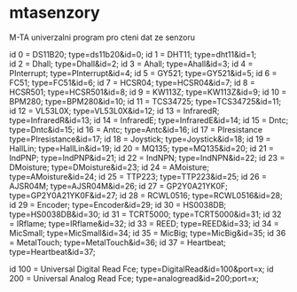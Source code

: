 # mtasenzory
M-TA univerzalni program pro cteni dat ze senzoru

id 0 = DS11B20;       type=ds11b20&id=0;
id 1 = DHT11;         type=dht11&id=1;     
id 2 = Dhall;         type=Dhall&id=2;
id 3 = Ahall;         type=Ahall&id=3;
id 4 = PInterrupt;    type=PInterrupt&id=4;
id 5 = GY521;         type=GY521&id=5;
id 6 = FC51;          type=FC51&id=6;
id 7 = HCSR04;        type=HCSR04&id=7;
id 8 = HCSR501;       type=HCSR501&id=8;
id 9 = KW113Z;        type=KW113Z&id=9;
id 10 = BPM280;       type=BPM280&id=10;
id 11 = TCS34725;     type=TCS34725&id=11;
id 12 = VL53L0X;      type=VL53L0X&id=12;
id 13 = InfraredR;    type=InfraredR&id=13;
id 14 = InfraredE;    type=InfraredE&id=14;
id 15 = Dntc;         type=Dntc&id=15;
id 16 = Antc;         type=Antc&id=16;
id 17 = PIresistance  type=PIresistance&id=17;
id 18 = Joystick;     type=Joystick&id=18;
id 19 = HallLin;     type=HallLin&id=19;
id 20 = MQ135;        type=MQ135&id=20;
id 21 = IndPNP;       type=IndPNP&id=21;
id 22 = IndNPN;       type=IndNPN&id=22;
id 23 = DMoisture;    type=DMoisture&id=23;
id 24 = AMoisture;    type=AMoisture&id=24;
id 25 = TTP223;       type=TTP223&id=25;
id 26 = AJSR04M;      type=AJSR04M&id=26;
id 27 = GP2Y0A21YK0F; type=GP2Y0A21YK0F&id=27;
id 28 = RCWL0516;     type=RCWL0516&id=28;
id 29 = Encoder;      type=Encoder&id=29;
id 30 = HS0038DB;     type=HS0038DB&id=30;
id 31 = TCRT5000;     type=TCRT5000&id=31;
id 32 = IRflame;      type=IRflame&id=32;
id 33 = REED;         type=REED&id=33;
id 34 = MicSmall;     type=MicSmall&id=34;
id 35 = MicBig;       type=MicBig&id=35;
id 36 = MetalTouch;   type=MetalTouch&id=36;
id 37 = Heartbeat;    type=Heartbeat&id=37;

id 100 = Universal Digital Read Fce; type=DigitalRead&id=100&port=x;
id 200 = Universal Analog Read Fce; type=analogread&id=200;port=x;
